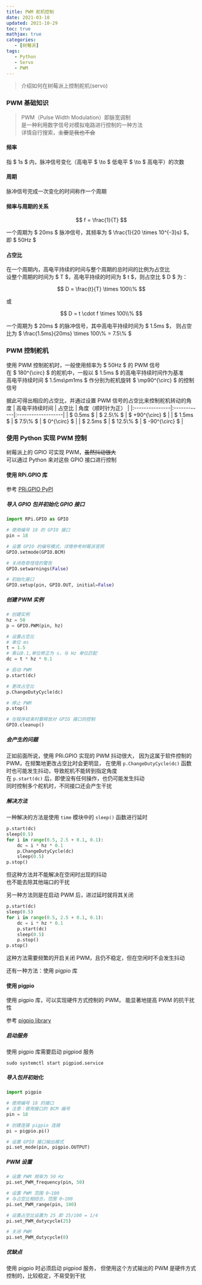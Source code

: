 ```yaml
---
title: PWM 舵机控制
date: 2021-03-18
updated: 2021-10-29
toc: true
mathjax: true
categories:
   - [树莓派]
tags:
   - Python
   - Servo
   - PWM
---
```


> 介绍如何在树莓派上控制舵机(servo)

### PWM 基础知识

> PWM（Pulse Width Modulation）即脉宽调制  
> 是一种利用数字信号对模拟电路进行控制的一种方法  
> 详情自行搜索，~~主要是我也不会~~

#### 频率

指 $ 1s $ 内，脉冲信号变化（高电平 $ \to $ 低电平 $ \to $ 高电平）的次数

#### 周期

脉冲信号完成一次变化的时间称作一个周期

#### 频率与周期的关系

$$
f = \frac{1}{T}
$$

一个周期为 $ 20ms $ 脉冲信号，其频率为 $ \frac{1}{20 \times 10^{-3}s} $，即 $ 50Hz $

#### 占空比

在一个周期内，高电平持续的时间与整个周期的总时间的比例为占空比  
设整个周期的时间为 $ T $，高电平持续的时间为 $ t $，则占空比 $ D $ 为：

$$
D = \frac{t}{T} \times 100\\%
$$

或

$$
D = t \cdot f \times 100\\%
$$

一个周期为 $ 20ms $ 的脉冲信号，其中高电平持续时间为 $ 1.5ms $，
则占空比为 $ \frac{1.5ms}{20ms} \times 100\\% = 7.5\\% $

### PWM 控制舵机

使用 PWM 控制舵机时，一般使用频率为 $ 50Hz $ 的 PWM 信号  
在 $ 180^{\circ} $ 的舵机中，一般以 $ 1.5ms $ 的高电平持续时间作为基准  
高电平持续时间 $ 1.5ms\pm1ms $ 作分别为舵机旋转 $ \mp90^{\circ} $ 的控制信号

据此可得出相应的占空比，并通过设置 PWM 信号的占空比来控制舵机转动的角度
| 高电平持续时间 |   占空比    | 角度（顺时针为正） |
|:---------------|:------------|:-------------------|
|  $ 0.5ms $     | $ 2.5\\% $  | $ +90^{\circ} $    |
|  $ 1.5ms $     | $ 7.5\\% $  | $ 0^{\circ} $      |
|  $ 2.5ms $     | $ 12.5\\% $ | $ -90^{\circ} $    |

### 使用 Python 实现 PWM 控制

树莓派上的 GPIO 可实现 PWM，~~虽然抖动很大~~  
可以通过 Python 来对这些 GPIO 接口进行控制

#### 使用 RPi.GPIO 库

参考 [PRi.GPIO PyPI](https://pypi.org/project/RPi.GPIO)

##### 导入 GPIO 包并初始化 GPIO 接口

``` python
import RPi.GPIO as GPIO

# 使用编号 18 的 GPIO 接口
pin = 18

# 设置 GPIO 的编号模式，详情参考树莓派官网
GPIO.setmode(GPIO.BCM)

# 关闭奇奇怪怪的警告
GPIO.setwarnings(False)

# 初始化接口
GPIO.setup(pin, GPIO.OUT, initial=False)
```

##### 创建 PWM 实例

``` python
# 创建实例
hz = 50
p = GPIO.PWM(pin, hz)

# 设置占空比
# 单位 ms
t = 1.5
# 乘以0.1,单位修正为 s，与 Hz 单位匹配
dc = t * hz * 0.1

# 启动 PWM
p.start(dc)

# 更改占空比
p.ChangeDutyCycle(dc)

# 停止 PWM
p.stop()

# 在程序结束时要释放对 GPIO 接口的控制
GPIO.cleanup()
```

##### 会产生的问题

正如前面所说，使用 PRi.GPIO 实现的 PWM 抖动很大，
因为这属于软件控制的 PWM，在频繁地更改占空比时会更明显，
在使用 `p.ChangeDutyCycle(dc)` 函数时也可能发生抖动，导致舵机不能转到指定角度  
在 `p.start(dc)` 后，即使没有任何操作，也仍可能发生抖动  
同时控制多个舵机时，不同接口还会产生干扰

##### 解决方法

一种解决的方法是使用 `time` 模块中的 `sleep()` 函数进行延时

``` python
p.start(dc)
sleep(0.5)
for i in range(0.5, 2.5 + 0.1, 0.1):
    dc = i * hz * 0.1
    p.ChangeDutyCycle(dc)
    sleep(0.5)
p.stop()
```

但这种方法并不能解决在空闲时出现的抖动  
也不能去除其他端口的干扰

另一种方法则是在启动 PWM 后，进过延时就将其关闭

``` python
p.start(dc)
sleep(0.5)
for i in range(0.5, 2.5 + 0.1, 0.1):
    dc = i * hz * 0.1
    p.start(dc)
    sleep(0.5)
    p.stop()
p.stop()
```

这种方法需要频繁的开启关闭 PWM，且仍不稳定，但在空闲时不会发生抖动

还有一种方法：使用 pigpio 库

#### 使用 pigpio

使用 pigpio 库，可以实现硬件方式控制的 PWM，
能显著地提高 PWM 的抗干扰性  

参考 [pigpio library](http://abyz.me.uk/rpi/pigpio/python.html)

##### 启动服务

使用 pigpio 库需要启动 pigpiod 服务

```shell
sudo systemctl start pigpiod.service
```

##### 导入包并初始化

```python
import pigpio

# 使用编号 18 的接口
# 注意：使用接口的 BCM 编号
pin = 18

# 创建连接 pigpio 连接
pi = pigpio.pi()

# 设置 GPIO 接口输出模式
pi.set_mode(pin, pigpio.OUTPUT)
```

##### PWM 设置

```python
# 设置 PWM 频率为 50 Hz
pi.set_PWM_frequency(pin, 50)

# 设置 PWM 范围 0~100
# 与占空比相结合，范围 0~100
pi.set_PWM_range(pin, 100)

# 设置占空比设置为 25 即 25/100 = 1/4
pi.set_PWM_dutycycle(25)

# 关闭 PWM
pi.set_PWM_dutycycle(0)
```

##### 优缺点

使用 pigpio 时必须启动 pigpiod 服务，
但使用这个方式输出的 PWM 是硬件方式控制的，比较稳定，不易受到干扰

